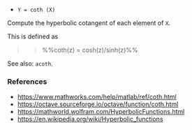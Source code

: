 * `Y = coth (X)`

Compute the hyperbolic cotangent of each element of `X`.

This is defined as

>> %%coth(z) = cosh(z)/sinh(z)%%

See also: `acoth`.

### References

* https://www.mathworks.com/help/matlab/ref/coth.html
* https://octave.sourceforge.io/octave/function/coth.html
* https://mathworld.wolfram.com/HyperbolicFunctions.html
* https://en.wikipedia.org/wiki/Hyperbolic_functions

